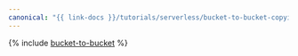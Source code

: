 ```yaml
---
canonical: "{{ link-docs }}/tutorials/serverless/bucket-to-bucket-copying"
---
```


{% include [bucket-to-bucket](../../_tutorials/serverless/bucket-to-bucket-copying.md) %}
